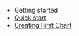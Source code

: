 - Getting started
- [Quick start](http://google.com)
- [Creating First Chart](//http://localhost:3000/getting-started/building-your-first-chart)
